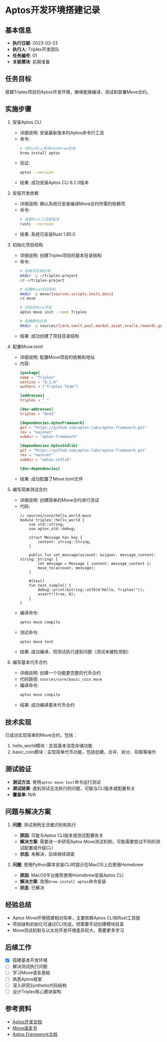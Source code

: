 # Aptos开发环境搭建记录

## 基本信息
- **执行日期**: 2023-03-23
- **执行人**: Triplex开发团队
- **任务编号**: 01
- **关联模块**: 前期准备

## 任务目标
搭建Triplex项目的Aptos开发环境，确保能够编译、测试和部署Move合约。

## 实施步骤
1. 安装Aptos CLI
   - 详细说明: 安装最新版本的Aptos命令行工具
   - 命令:
     ```bash
     # 在MacOS上使用Homebrew安装
     brew install aptos
     ```
   - 验证:
     ```bash
     aptos --version
     ```
   - 结果: 成功安装Aptos CLI 6.2.0版本

2. 安装开发依赖
   - 详细说明: 确认系统已安装编译Move合约所需的依赖项
   - 命令:
     ```bash
     # 查看Rust工具链版本
     rustc --version
     ```
   - 结果: 系统已安装Rust 1.85.0

3. 初始化项目结构
   - 详细说明: 创建Triplex项目的基本目录结构
   - 命令:
     ```bash
     # 创建项目根目录
     mkdir -p ~/triplex-project
     cd ~/triplex-project
     
     # 创建Move项目结构
     mkdir -p move/{sources,scripts,tests,docs}
     cd move
     
     # 初始化Move项目
     aptos move init --name Triplex
     
     # 创建模块目录
     mkdir -p sources/{core,vault,pool,market,asset,oracle,rewards,governance}
     ```
   - 结果: 成功创建了项目目录结构

4. 配置Move.toml
   - 详细说明: 配置Move项目的依赖和地址
   - 内容:
     ```toml
     [package]
     name = "Triplex"
     version = "0.1.0"
     authors = ["Triplex Team"]
     
     [addresses]
     triplex = "_"
     
     [dev-addresses]
     triplex = "0x42"
     
     [dependencies.AptosFramework]
     git = "https://github.com/aptos-labs/aptos-framework.git"
     rev = "mainnet"
     subdir = "aptos-framework"
     
     [dependencies.AptosStdlib]
     git = "https://github.com/aptos-labs/aptos-framework.git"
     rev = "mainnet"
     subdir = "aptos-stdlib"
     
     [dev-dependencies]
     ```
   - 结果: 成功配置了Move.toml文件

5. 编写简单测试合约
   - 详细说明: 创建简单的Move合约进行测试
   - 代码:
     ```move
     // sources/core/hello_world.move
     module triplex::hello_world {
         use std::string;
         use aptos_std::debug;
         
         struct Message has key {
             content: string::String,
         }
         
         public fun set_message(account: &signer, message_content: string::String) {
             let message = Message { content: message_content };
             move_to(account, message);
         }
         
         #[test]
         fun test_simple() {
             debug::print(&string::utf8(b"Hello, Triplex!"));
             assert!(true, 0);
         }
     }
     ```
   - 编译命令:
     ```bash
     aptos move compile
     ```
   - 测试命令:
     ```bash
     aptos move test
     ```
   - 结果: 成功编译，但测试执行遇到问题（测试未被检测到）

6. 编写基本代币合约
   - 详细说明: 创建一个功能更完整的代币合约
   - 代码路径: `sources/core/basic_coin.move`
   - 编译命令:
     ```bash
     aptos move compile
     ```
   - 结果: 成功编译基本代币合约

## 技术实现
已成功实现简单的Move合约，包括：
1. hello_world模块：实现基本消息存储功能
2. basic_coin模块：实现简单代币功能，包括创建、合并、拆分、存取等操作

## 测试验证
- **测试方法**: 使用`aptos move test`命令运行测试
- **测试结果**: 遇到测试无法执行的问题，可能与CLI版本或配置有关
- **覆盖率**: N/A

## 问题与解决方案
1. **问题**: 测试用例无法被识别和执行
   - **原因**: 可能与Aptos CLI版本或测试配置有关
   - **解决方案**: 需要进一步研究Aptos Move测试机制，可能需要尝试不同的测试配置或升级CLI
   - **状态**: 未解决，后续继续调查

2. **问题**: 使用Python脚本安装CLI时提示在MacOS上应使用Homebrew
   - **原因**: MacOS平台推荐使用Homebrew安装Aptos CLI
   - **解决方案**: 改用`brew install aptos`命令安装
   - **状态**: 已解决

## 经验总结
- Aptos Move环境搭建相对简单，主要依赖Aptos CLI和Rust工具链
- 项目结构初始化可通过CLI完成，但需要手动创建模块目录
- Move测试机制与以太坊开发环境差异较大，需要更多学习

## 后续工作
- [x] 搭建基本开发环境
- [ ] 解决测试执行问题
- [ ] 学习Move语言基础
- [ ] 熟悉Aptos框架
- [ ] 深入研究Synthetix代码结构
- [ ] 设计Triplex核心模块架构

## 参考资料
- [Aptos开发文档](https://aptos.dev/)
- [Move语言书](https://move-book.com/)
- [Aptos Framework文档](https://aptos.dev/reference/move) 